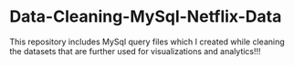 # Data-Cleaning-MySql-Netflix-Data
This repository includes MySql query files which I created while cleaning the datasets that are further used for visualizations and analytics!!!
